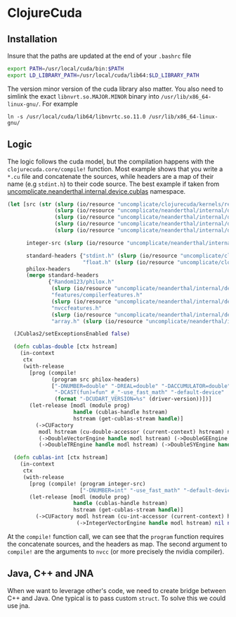 # ClojureCuda

## Installation

Insure that the paths are updated at the end of your `.bashrc` file

``` bash
export PATH=/usr/local/cuda/bin:$PATH
export LD_LIBRARY_PATH=/usr/local/cuda/lib64:$LD_LIBRARY_PATH
```

The version minor version of the cuda library also matter. You also need
to simlink the exact `libnvrt.so.MAJOR.MINOR` binary into
`/usr/lib/x86_64-linux-gnu/`. For example

``` shell
ln -s /usr/local/cuda/lib64/libnvrtc.so.11.0 /usr/lib/x86_64-linux-gnu/
```

## Logic

The logic follows the cuda model, but the compilation happens with the
`clojurecuda.core/compile!` function. Most example shows that you write
a `*.cu` file and concatenate the sources, while headers are a map of
their name (e.g `stdint.h`) to their code source. The best example if
taken from
[uncomplicate.neanderthal.internal.device.cublas](https://github.com/uncomplicate/neanderthal/blob/master/src/clojure/uncomplicate/neanderthal/internal/device/cublas.clj)
namespace.

``` clojure
(let [src (str (slurp (io/resource "uncomplicate/clojurecuda/kernels/reduction.cu"))
               (slurp (io/resource "uncomplicate/neanderthal/internal/device/cuda/number.cu"))
               (slurp (io/resource "uncomplicate/neanderthal/internal/device/cuda/blas-plus.cu"))
               (slurp (io/resource "uncomplicate/neanderthal/internal/device/cuda/vect-math.cu"))
               (slurp (io/resource "uncomplicate/neanderthal/internal/device/cuda/random.cu")))

      integer-src (slurp (io/resource "uncomplicate/neanderthal/internal/device/cuda/number.cu"))

      standard-headers {"stdint.h" (slurp (io/resource "uncomplicate/clojurecuda/include/jitify/stdint.h"))
                        "float.h" (slurp (io/resource "uncomplicate/clojurecuda/include/jitify/float.h"))}
      philox-headers
      (merge standard-headers
             {"Random123/philox.h"
              (slurp (io/resource "uncomplicate/neanderthal/internal/device/include/Random123/philox.h"))
              "features/compilerfeatures.h"
              (slurp (io/resource "uncomplicate/neanderthal/internal/device/include/Random123/features/compilerfeatures.h"))
              "nvccfeatures.h"
              (slurp (io/resource "uncomplicate/neanderthal/internal/device/include/Random123/features/nvccfeatures.h"))
              "array.h" (slurp (io/resource "uncomplicate/neanderthal/internal/device/include/Random123/array.h"))})]

  (JCublas2/setExceptionsEnabled false)

  (defn cublas-double [ctx hstream]
    (in-context
     ctx
     (with-release
       [prog (compile!
              (program src philox-headers)
              ["-DNUMBER=double" "-DREAL=double" "-DACCUMULATOR=double"
               "-DCAST(fun)=fun" #_"-use_fast_math" "-default-device"
               (format "-DCUDART_VERSION=%s" (driver-version))])]
       (let-release [modl (module prog)
                     handle (cublas-handle hstream)
                     hstream (get-cublas-stream handle)]
         (->CUFactory
          modl hstream (cu-double-accessor (current-context) hstream) native-double
          (->DoubleVectorEngine handle modl hstream) (->DoubleGEEngine handle modl hstream)
          (->DoubleTREngine handle modl hstream) (->DoubleSYEngine handle modl hstream))))))

  (defn cublas-int [ctx hstream]
    (in-context
     ctx
     (with-release
       [prog (compile! (program integer-src)
                       ["-DNUMBER=int" "-use_fast_math" "-default-device"])]
       (let-release [modl (module prog)
                     handle (cublas-handle hstream)
                     hstream (get-cublas-stream handle)]
         (->CUFactory modl hstream (cu-int-accessor (current-context) hstream) native-int
                      (->IntegerVectorEngine handle modl hstream) nil nil nil))))))
```

At the `compile!` function call, we can see that the `program` function
requires the concatenate sources, and the headers as map. The second
argument to `compile!` are the arguments to `nvcc` (or more precisely
the nvidia compiler).

## Java, C++ and JNA

When we want to leverage other's code, we need to create bridge between
C++ and Java. One typical is to pass custom `struct`. To solve this we
could use jna.
